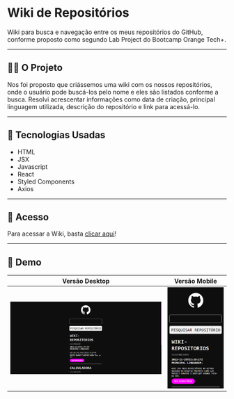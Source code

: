 # Wiki de Repositórios

Wiki para busca e navegação entre os meus repositórios do GitHub, conforme proposto como segundo Lab Project do Bootcamp Orange Tech+.

----

## 👩‍💻 O Projeto

Nos foi proposto que criássemos uma wiki com os nossos repositórios, onde o usuário pode buscá-los pelo nome e eles são listados conforme a busca. Resolvi acrescentar informações como data de criação, principal linguagem utilizada, descrição do repositório e link para acessá-lo.

----

## 🔧 Tecnologias Usadas
- HTML
- JSX
- Javascript
- React
- Styled Components
- Axios

----

## 🔗 Acesso 

Para acessar a Wiki, basta <a href="https://wiki-repositorios.vercel.app/">clicar aqui</a>!

----

##  📱 Demo

| Versão Desktop | Versão Mobile |
| ---------------| --------------|
|![Wiki versão desktop](public/images/Screenshot_9.png)|![Wiki versão mobile](public/images/Screenshot_10.png)|
